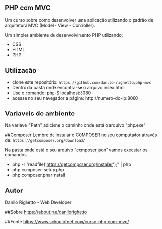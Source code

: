 ## PHP com MVC
Um curso sobre como desenvolver uma aplicação utilizando o padrão de arquitetura MVC (Model - View - Controller).

Um simples ambiente de desenvolvimento PHP utilizando:

* CSS
* HTML
* PHP

## Utilização
* clone este repositório: `https://github.com/danilo-righetto/php-mvc`
* Dentro da pasta onde encontra-se o arquivo index.html
* Use o comando: php-S localhost:8080
* acesse no seu navegador a página: http://numero-do-ip:8080

## Variaveis de ambiente
Na variavel "Path" adicione o caminho onde está o arquivo "php.exe"

##Composer
Lembre de instalar o COMPOSER no seu computador através de: `https://getcomposer.org/download/`

Na pasta onde está o seu arquivo "composer.json" vamos executar os comandos:
* php -r "readfile('https://getcomposer.org/installer');" | php
* php composer-setup.php
* php composer.phar install


## Autor
Danilo Righetto - Web Developer

##Sobre
https://about.me/danilorighetto

##Fonte
https://www.schoolofnet.com/curso-php-com-mvc/